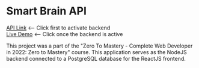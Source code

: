 # Smart Brain API
[API Link](https://uajanth-smartbrain-api.herokuapp.com/) <-- Click first to activate backend  
[Live Demo](https://uajanth-smartbrain.herokuapp.com/) <-- Click once the backend is active  

This project was a part of the "Zero To Mastery - Complete Web Developer in 2022: Zero to Mastery" course. This application serves as the NodeJS backend connected to a PostgreSQL database for the ReactJS frontend. 


